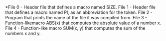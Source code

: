 *File 0 - Header file that defines a macro named SIZE.
File 1 - Header file that defines a macro named PI, as an abbreviation for the token.
File 2 - Program that prints the name of the file it was compiled from.
File 3 - Function-likemacro ABS(x) that computes the absolute value of a number x.
File 4 - Function-like macro SUM(x, y) that computes the sum of the numbers x and y. 
